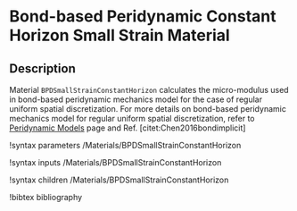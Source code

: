 # Bond-based Peridynamic Constant Horizon Small Strain Material

## Description

Material `BPDSmallStrainConstantHorizon` calculates the micro-modulus used in bond-based peridynamic mechanics model for the case of regular uniform spatial discretization. For more details on bond-based peridynamic mechanics model for regular uniform spatial discretization, refer to [Peridynamic Models](peridynamics/PeridynamicModels.md) page and Ref. [citet:Chen2016bondimplicit]

!syntax parameters /Materials/BPDSmallStrainConstantHorizon

!syntax inputs /Materials/BPDSmallStrainConstantHorizon

!syntax children /Materials/BPDSmallStrainConstantHorizon

!bibtex bibliography
